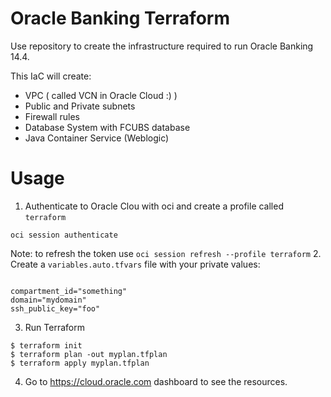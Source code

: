 # Oracle Banking Terraform
Use repository to create the infrastructure required to run Oracle Banking 14.4.

This IaC will create:
- VPC ( called VCN in Oracle Cloud :) )
- Public and Private subnets
- Firewall rules
- Database System with FCUBS database
- Java Container Service (Weblogic)

# Usage
1. Authenticate to Oracle Clou with oci and create a profile called `terraform`
```
oci session authenticate 
```
Note: to refresh the token use `oci session refresh --profile terraform`
2. Create a `variables.auto.tfvars` file with your private values:
```

compartment_id="something"
domain="mydomain"
ssh_public_key="foo"
```
3. Run Terraform
```
$ terraform init
$ terraform plan -out myplan.tfplan
$ terraform apply myplan.tfplan
```
4. Go to https://cloud.oracle.com dashboard to see the resources.

